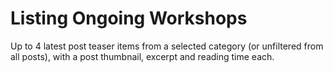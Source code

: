 # Listing Ongoing Workshops

Up to 4 latest post teaser items from a selected category (or unfiltered from all posts), with a post thumbnail, excerpt and reading time each.
